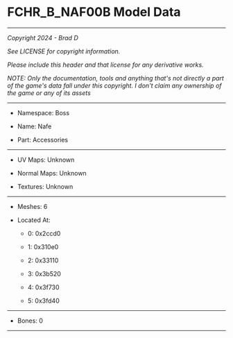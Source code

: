 # FCHR_B_NAF00B Model Data

---

*Copyright 2024 - Brad D*

*See LICENSE for copyright information.*

*Please include this header and that license for any derivative works.*

*NOTE: Only the documentation, tools and anything that's not directly a part of the game's data fall under this copyright. I don't claim any ownership of the game or any of its assets*

---

* Namespace: Boss

* Name: Nafe

* Part: Accessories

---

* UV Maps: Unknown

* Normal Maps: Unknown

* Textures: Unknown

---

* Meshes: 6

* Located At:

  * 0: 0x2ccd0

  * 1: 0x310e0

  * 2: 0x33110

  * 3: 0x3b520

  * 4: 0x3f730

  * 5: 0x3fd40

---

* Bones: 0

---


